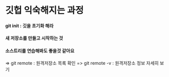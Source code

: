 # 깃헙 익숙해지는 과정

#### git init : 깃을 초기화 해라


#### 새 저장소를 만들고 시작하는 것 
#### 소스트리를 연습해봐도 좋을것 같아요 
=> git remote : 원격저장소 목록 확인
=>  git remote -v : 원격저장소 정보 자세히 보기
